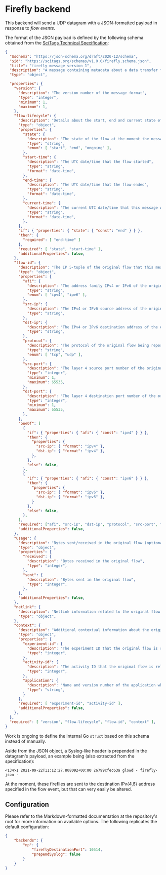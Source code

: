 # Firefly backend
This backend will send a UDP datagram with a JSON-formatted payload in response to *flow events*.

The format of the JSON payload is defined by the following schema obtained from the [SciTags Technical Specification](scitags-spec):

```json
{
  "$schema": "https://json-schema.org/draft/2020-12/schema",
  "$id": "https://scitags.org/schemas/v1.0.0/firefly.schema.json",
  "title": "firefly message version 1",
  "description": "A message containing metadata about a data transfer flow",
  "type": "object",

  "properties": {
    "version": {
      "description": "The version number of the message format",
      "type": "integer",
      "minimum": 1,
      "maximum": 1,
    },
    "flow-lifecycle": {
      "description": "Details about the start, end and current state of the flow",
      "type": "object",
      "properties": {
        "state": {
          "description": "The state of the flow at the moment the message was sent",
          "type": "string",
          "enum": [ "start", "end", "ongoing" ],
        },
        "start-time": {
          "description": "The UTC date/time that the flow started",
          "type": "string",
          "format": "date-time",
        },
        "end-time": {
          "description": "The UTC date/time that the flow ended",
          "type": "string",
          "format": "date-time",
        },
        "current-time": {
          "description": "The current UTC date/time that this message was launched",
          "type": "string",
          "format": "date-time",
        },
      },
      "if": { "properties": { "state": { "const": "end" } } },
      "then": {
        "required": [ "end-time" ]
      },
      "required": [ "state", "start-time" ],
      "additionalProperties": false,
    },
    "flow-id": {
      "description": "The IP 5-tuple of the original flow that this message is reporting about",
      "type": "object",
      "properties": {
        "afi": {
          "description": "The address family IPv4 or IPv6 of the original flow",
          "type": "string",
          "enum": [ "ipv4", "ipv6" ],
        },
        "src-ip": {
          "description": "The IPv4 or IPv6 source address of the original flow",
          "type": "string",
        },
        "dst-ip": {
          "description": "The IPv4 or IPv6 destination address of the original flow",
          "type": "string",
        },
        "protocol": {
          "description": "The protocol of the original flow being reported on",
          "type": "string",
          "enum": [ "tcp", "udp" ],
        },
        "src-port": {
          "description": "The layer 4 source port number of the original flow",
          "type": "integer",
          "minimum": 1,
          "maximum": 65535,
        },
        "dst-port": {
          "description": "The layer 4 destination port number of the original flow",
          "type": "integer",
          "minimum": 1,
          "maximum": 65535,
        },
      },
      "oneOf": [
        {
          "if": { "properties": { "afi": { "const": "ipv4" } } },
          "then": {
            "properties": {
              "src-ip": { "format": "ipv4" },
              "dst-ip": { "format": "ipv4" },
            },
          },
          "else": false,
        },
        {
          "if": { "properties": { "afi": { "const": "ipv6" } } },
          "then": {
            "properties": {
              "src-ip": { "format": "ipv6" },
              "dst-ip": { "format": "ipv6" },
            }
          },
          "else": false,
        },
      ],
      "required": ["afi", "src-ip", "dst-ip", "protocol", "src-port", "dst-port"],
      "additionalProperties": false,
    },
    "usage": {
      "description": "Bytes sent/received in the original flow (optional)",
      "type": "object",
      "properties": {
        "received": {
          "description": "Bytes received in the original flow",
          "type": "integer",
        },
        "sent": {
          "description": "Bytes sent in the original flow",
          "type": "integer",
        },
      },
      "additionalProperties": false,
    },
    "netlink": {
      "description": "Netlink information related to the original flow (optional)",
      "type": "object",      
    },
    "context": {
      "description": "Additional contextual information about the original flow",
      "type": "object",
      "properties": {
        "experiment-id": {
          "description": "The experiment ID that the original flow is related to",
          "type": "integer",
        },
        "activity-id": {
          "description": "The activity ID that the original flow is related to",
          "type": "integer",
        },
        "application": {
          "description": "Name and version number of the application which is initiating the original flow",
          "type": "string",
        }
      },
      "required": [ "experiment-id", "activity-id" ],
      "additionalProperties": false,
    },
  },
  "required": [ "version", "flow-lifecycle", "flow-id", "context" ],
}
```

Work is ongoing to define the internal Go `struct` based on this schema instead of manually.

Aside from the JSON object, a Syslog-like header is prepended in the datagram's payload, an example being (also extracted
from the specification):

    <134>1 2021-09-22T11:12:27.808092+00:00 26799cfec63a glowd - firefly-json -

At the moment, these fireflies are sent to the destination IPv{4,6} address specified in the flow event, but that can very
easily be altered.

## Configuration
Please refer to the Markdown-formatted documentation at the repository's root for more information on available
options. The following replicates the default configuration:

```json
{
    "backends": {
        "np": {
            "fireflyDestinationPort": 10514,
            "prependSyslog": false
        }
    }
}
```

<!-- REFs -->
[scitags-spec]: https://docs.google.com/document/d/1x9JsZ7iTj44Ta06IHdkwpv5Q2u4U2QGLWnUeN2Zf5ts/edit?tab=t.0
